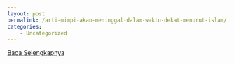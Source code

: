 ```yaml
---
layout: post
permalink: /arti-mimpi-akan-meninggal-dalam-waktu-dekat-menurut-islam/
categories:
    - Uncategorized
---
```


[Baca Selengkapnya](/02)
